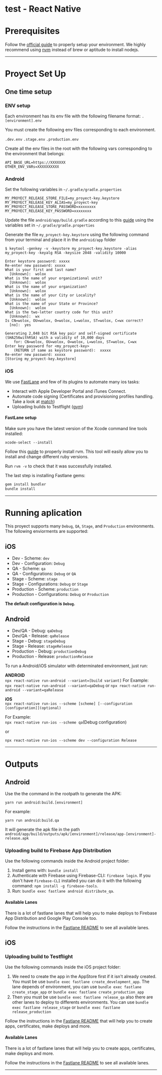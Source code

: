 # test - React Native

# Prerequisites

Follow the [official guide](https://facebook.github.io/react-native/docs/getting-started.html) to properly setup your environment.
We highly recommend using [nvm](https://github.com/creationix/nvm) instead of brew or aptitude to install nodejs.

---

# Proyect Set Up

## One time setup


### ENV setup

Each environment has its env file with the following filename format:
`.[environment].env`

You must create the following env files corresponding to each environment.

`.dev.env`
`.stage.env`
`.production.env`

Create all the env files in the root with the following vars corresponding to the environment that belongs:

```
API_BASE_URL=https://XXXXXXX
OTHER_ENV_VARs=XXXXXXXXXX
```

### Android

Set the following variables in `~/.gradle/gradle.properties`

```
MY_PROYECT_RELEASE_STORE_FILE=my_proyect-key.keystore
MY_PROYECT_RELEASE_KEY_ALIAS=my_proyect-key
MY_PROYECT_RELEASE_STORE_PASSWORD=xxxxxxxx
MY_PROYECT_RELEASE_KEY_PASSWORD=xxxxxxxx
```

Update the file `android/app/build.gradle` according to this [guide](https://facebook.github.io/react-native/docs/signed-apk-android.html#adding-signing-config-to-your-app-s-gradle-config) using the variables set in `~/.gradle/gradle.properties`

Generate the file `my_proyect-key.keystore` using the following command from your terminal and place it in the `android/app` folder

```
$ keytool -genkey -v -keystore my_proyect-key.keystore -alias my_proyect-key -keyalg RSA -keysize 2048 -validity 10000

Enter keystore password: xxxxx
Re-enter new password: xxxxx
What is your first and last name?
  [Unknown]:  wolox
What is the name of your organizational unit?
  [Unknown]:  wolox
What is the name of your organization?
  [Unknown]:  wolox
What is the name of your City or Locality?
  [Unknown]:  wolox
What is the name of your State or Province?
  [Unknown]:  wolox
What is the two-letter country code for this unit?
  [Unknown]:  wx
Is CN=wolox, OU=wolox, O=wolox, L=wolox, ST=wolox, C=wx correct?
  [no]:  yes

Generating 2,048 bit RSA key pair and self-signed certificate (SHA256withRSA) with a validity of 10,000 days
	for: CN=wolox, OU=wolox, O=wolox, L=wolox, ST=wolox, C=wx
Enter key password for <my_proyect-key>
	(RETURN if same as keystore password):  xxxxx
Re-enter new password: xxxxx
[Storing my_proyect-key.keystore]
```

### iOS

We use [FastLane](https://github.com/Wolox/fastlane-mobile) and few of its plugins to automate many ios tasks:

- Interact with Apple Developer Portal and iTunes Connect.
- Automate code signing (Certificates and provisioning profiles handling. Take a look at [match](https://github.com/fastlane/fastlane/tree/master/match))
- Uploading builds to Testflight ([gym](https://github.com/fastlane/fastlane/tree/master/pilot))

#### FastLane setup

Make sure you have the latest version of the Xcode command line tools installed:

```
xcode-select --install
```

Follow this [guide](https://github.com/rvm/rvm) to properly install rvm. This tool will easily allow you to install and change different ruby versions.

Run `rvm -v` to check that it was successfully installed.

The last step is installing Fastlane gems:

```bash
gem install bundler
bundle install
```

---

# Running aplication

This proyect supports many `Debug`, `QA`, `Stage`, and `Production` environments.  
The following enviorments are supported:

## iOS

- Dev - Scheme: `dev`
- Dev - Configuration: `Debug`
- QA - Scheme: `qa`
- QA - Configurations: `Debug` or `QA`
- Stage - Scheme: `stage`
- Stage - Configurations: `Debug` or `Stage`
- Production - Scheme: `production`
- Production - Configurations: `Debug` or `Production`

**The default configuration is `Debug`.**

## Android

- Dev/QA - Debug: `qaDebug`
- Dev/QA - Release: `qaRelease`
- Stage - Debug: `stageDebug`
- Stage - Release: `stageRelease`
- Production - Debug: `productionDebug`
- Production - Release: `productionRelease`

To run a Android/iOS simulator with determinated environment, just run:

**ANDROID**  
`npx react-native run-android --variant=[build variant]`
For Example:  
`npx react-native run-android --variant=qaDebug`
or
`npx react-native run-android --variant=qaRelease`

**iOS**  
`npx react-native run-ios --scheme [scheme] [--configuration [configuration]](optional)`

For Example:  
`npx react-native run-ios --scheme qa`(Debug configuration)

or

`npx react-native run-ios --scheme dev --configuration Release`

---

# Outputs

## Android

Use the the command in the rootpath to generate the APK:

```
yarn run android:build.[environment]
```

For example:

```
yarn run android:build.qa
```

It will generate the apk file in the path `android/app/build/outputs/apk/[environment]/release/app-[environment]-release.apk`

### Uploading build to Firebase App Distribution

Use the following commands inside the Android project folder:

1. Install gems with: `bundle install`
2. Authenticate with Firebase using Firebase-CLI: `firebase login`. If you don't have `Firebase-CLI` installed you can do it with the following command: `npm install -g firebase-tools`.
3. Run: `bundle exec fastlane android distribute_qa`.

#### Available Lanes

There is a lot of fastlane lanes that will help you to make deploys to Firebase App Distribution and Google Play Console too.

Follow the instructions in the [Fastlane README](android/fastlane/README.md) to see all available lanes.

## iOS

### Uploading build to Testflight
Use the following commands inside the iOS project folder:

1. We need to create the app in the AppStore first if it isn't already created. You must be use `bundle exec fastlane create_development_app`. The lane depends of environment, you can use `bundle exec fastlane create_stage_app` or `bundle exec fastlane create_production_app`
2. Then you must be use `bundle exec fastlane release_qa` also there are other lanes to deploy to differents environments. You can use `bundle exec fastlane release_stage` or
   `bundle exec fastlane release_production`

Follow the instructions in the [Fastlane README](ios/fastlane/README.md) that will help you to create apps, certificates, make deploys and more.

#### Available Lanes

There is a lot of fastlane lanes that will help you to create apps, certificates, make deploys and more.

Follow the instructions in the [Fastlane README](ios/fastlane/README.md) to see all available lanes.

---
